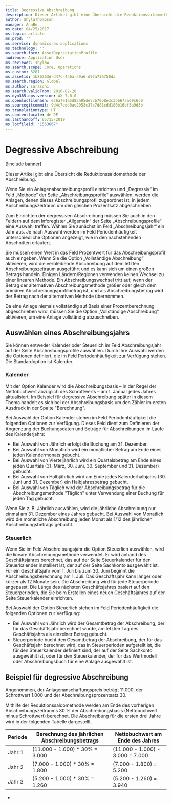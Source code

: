 ```yaml
---
title: Degressive Abschreibung
description: Dieser Artikel gibt eine Übersicht die Reduktionssaldomethode der Abschreibung.
author: ShylaThompson
manager: AnnBe
ms.date: 04/25/2017
ms.topic: article
ms.prod: ''
ms.service: dynamics-ax-applications
ms.technology: ''
ms.search.form: AssetDepreciationProfile
audience: Application User
ms.reviewer: shylaw
ms.search.scope: Core, Operations
ms.custom: 3281
ms.assetid: 1b86763d-d47c-4a6a-a9a6-d97a736750da
ms.search.region: Global
ms.author: saraschi
ms.search.validFrom: 2016-02-28
ms.dyn365.ops.version: AX 7.0.0
ms.openlocfilehash: e36a7e1a5d83a95de53b70b8e3c3b667aae9c6c0
ms.sourcegitcommit: 9d4c7edd0ae2053c37c7d81cdd180b16bf3a9d3b
ms.translationtype: HT
ms.contentlocale: de-DE
ms.lasthandoff: 05/15/2019
ms.locfileid: "1553667"
---
```

# <a name="reduce-balance-depreciation"></a>Degressive Abschreibung

[!include [banner](../includes/banner.md)]

Dieser Artikel gibt eine Übersicht die Reduktionssaldomethode der Abschreibung.

Wenn Sie ein Anlagenabschreibungsprofil einrichten und „Degressiv“ im Feld „Methode“ der Seite „Abschreibungsprofile“ auswählen, werden die Anlagen, denen dieses Abschreibungsprofil zugeordnet ist, in jedem Abschreibungszeitraum um den gleichen Prozentsatz abgeschrieben.

Zum Einrichten der degressiven Abschreibung müssen Sie auch in den Feldern auf dem Inforegister „Allgemein“ der Seite „Abschreibungsprofile“ eine Auswahl treffen. Wählen Sie zunächst im Feld „Abschreibungsjahr“ ein Jahr aus. Je nach Auswahl werden im Feld Periodenhäufigkeit unterschiedliche Optionen angezeigt, wie in den nachstehenden Abschnitten erläutert. 

Sie müssen einen Wert in das Feld Prozentwert für das Abschreibungsprofil auch eingeben. Wenn Sie die Option „Vollständige Abschreibung“ aktivieren, wird die verbleibende Abschreibung auf dem letzten Abschreibungszeitraum ausgeführt und es kann sich um einen großen Betrags handeln. Einigen Ländern/Regionen verwenden keinen Wechsel zu einer linearen Methode. Ein Abschreibungswechsel tritt auf, wenn der Betrag der alternativen Abschreibungsmethode größer oder gleich dem primären Abschreibungsprofilbetrag ist, und als Abschreibungsbetrag wird der Betrag nach der alternativen Methode übernommen. 

Da eine Anlage niemals vollständig auf Basis einer Prozentberechnung abgeschrieben wird, müssen Sie die Option „Vollständige Abschreibung“ aktivieren, um eine Anlage vollständig abzuschreiben.

## <a name="select-a-depreciation-year"></a>Auswählen eines Abschreibungsjahrs
Sie können entweder Kalender oder Steuerlich im Feld Abschreibungsjahr auf der Seite Abschreibungsprofile auswählen. Durch Ihre Auswahl werden die Optionen definiert, die im Feld Periodenhäufigkeit zur Verfügung stehen. Die Standardoption ist Kalender.

### <a name="calendar"></a>Kalender

Mit der Option Kalender wird die Abschreibungsbasis – in der Regel der Nettobuchwert abzüglich des Schrottwerts – am 1. Januar jedes Jahres aktualisiert. Im Beispiel für degressive Abschreibung später in diesem Thema handelt es sich bei der Abschreibungsbasis um den Zähler im ersten Ausdruck in der Spalte "Berechnung". 

Bei Auswahl der Option Kalender stehen im Feld Periodenhäufigkeit die folgenden Optionen zur Verfügung. Dieses Feld dient zum Definieren der Abgrenzung der Buchungsdaten und Beträge für Abschreibungen im Laufe des Kalenderjahrs:

-   Bei Auswahl von Jährlich erfolgt die Buchung am 31. Dezember.
-   Bei Auswahl von Monatlich wird ein monatlicher Betrag am Ende eines jeden Kalendermonats gebucht.
-   Bei Auswahl von Vierteljährlich wird ein Quartalsbetrag am Ende eines jeden Quartals (31. März, 30. Juni, 30. September und 31. Dezember) gebucht.
-   Bei Auswahl von Halbjährlich wird am Ende jedes Kalenderhalbjahrs (30. Juni und 31. Dezember) ein Halbjahresbetrag gebucht.
-   Bei Auswahl von Täglich wird der Abschreibungsbetrag für die Abschreibungsmethode "Täglich" unter Verwendung einer Buchung für jeden Tag gebucht.

Wenn Sie z. B. Jährlich auswählen, wird die jährliche Abschreibung nur einmal am 31. Dezember eines Jahres gebucht. Bei Auswahl von Monatlich wird die monatliche Abschreibung jeden Monat als 1/12 des jährlichen Abschreibungsbetrags gebucht.

### <a name="fiscal"></a>Steuerlich

Wenn Sie im Feld Abschreibungsjahr die Option Steuerlich auswählen, wird die lineare Abschreibungsmethode verwendet. Er wird anhand des Geschäftsjahres berechnet, das auf der Seite Steuerkalender für den Steuerkalender installiert ist, der auf der Seite Sachkonto ausgewählt ist. Für ein Geschäftsjahr vom 1. Juli bis zum 30. Juni beginnt die Abschreibungsberechnung am 1. Juli. Das Geschäftsjahr kann länger oder kürzer als 12 Monate sein. Die Abschreibung wird für jede Steuerperiode angepasst. Die Länge des nächsten Geschäftsjahres basiert auf den Steuerperioden, die Sie beim Erstellen eines neuen Geschäftsjahres auf der Seite Steuerkalender einrichten.


Bei Auswahl der Option Steuerlich stehen im Feld Periodenhäufigkeit die folgenden Optionen zur Verfügung:

-   Bei Auswahl von Jährlich wird der Gesamtbetrag der Abschreibung, der für das Geschäftsjahr berechnet wurde, am letzten Tag des Geschäftsjahrs als einzelner Betrag gebucht.
-   Steuerperiode bucht den Gesamtbetrag der Abschreibung, der für das Geschäftsjahr berechnet wird, das in Steuerperioden aufgeteilt ist, die für den Steuerkalender definiert sind, der auf der Seite Sachkonto ausgewählt ist, oder für den Steuerkalender, der für das Wertmodell oder Abschreibungsbuch für eine Anlage ausgewählt ist.

## <a name="example-of-reducing-balance-depreciation"></a>Beispiel für degressive Abschreibung

Angenommen, der Anlagenanschaffungspreis beträgt 11.000, der Schrottwert 1.000 und der Abschreibungsprozentsatz 30. 

Mithilfe der Reduktionssaldomethode werden am Ende des vorherigen Abschreibungszeitraums 30 % der Abschreibungsbasis (Nettobuchwert minus Schrottwert) berechnet. Die Abschreibung für die ersten drei Jahre wird in der folgenden Tabelle dargestellt.

| Periode | Berechnung des jährlichen Abschreibungsbetrags | Nettobuchwert am Ende des Jahres |
|--------|-------------------------------------------|---------------------------------------|
| Jahr 1 | (11.000 - 1.000) \* 30% = 3.000           | (11.000 - 1.000) - 3.000 = 7.000      |
| Jahr 2 | (7.000 - 1.000) \* 30% = 1.800            | (7.000 - 1.800) = 5.200                |
| Jahr 3 | (5.200 - 1.000) \* 30% = 1.260            | (5.200 - 1.260) = 3.940               |


-





